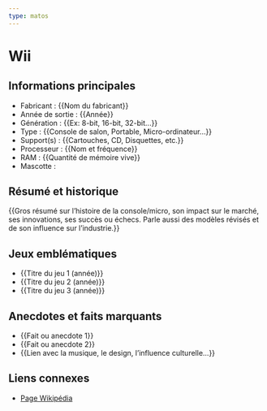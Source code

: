 ```yaml
---
type: matos
---
```


# Wii

## Informations principales
- Fabricant : {{Nom du fabricant}}
- Année de sortie : {{Année}}
- Génération : {{Ex: 8-bit, 16-bit, 32-bit...}}
- Type : {{Console de salon, Portable, Micro-ordinateur...}}
- Support(s) : {{Cartouches, CD, Disquettes, etc.}}
- Processeur : {{Nom et fréquence}}
- RAM : {{Quantité de mémoire vive}}
- Mascotte : 

## Résumé et historique
{{Gros résumé sur l’histoire de la console/micro, son impact sur le marché, ses innovations, ses succès ou échecs. Parle aussi des modèles révisés et de son influence sur l’industrie.}}

## Jeux emblématiques
- {{Titre du jeu 1 (année)}}
- {{Titre du jeu 2 (année)}}
- {{Titre du jeu 3 (année)}}

## Anecdotes et faits marquants
- {{Fait ou anecdote 1}}
- {{Fait ou anecdote 2}}
- {{Lien avec la musique, le design, l’influence culturelle...}}

## Liens connexes
- [Page Wikipédia](https://wikipedia.org)
